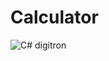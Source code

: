 # Calculator
![C# digitron ](https://user-images.githubusercontent.com/67473583/107617184-ba5ff880-6c4f-11eb-9b57-6af4be55448c.jpg)
